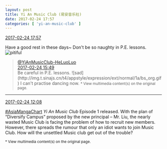 ```yaml
---
layout: post
title: Yi An Music Club (易安音乐社)
date: 2017-02-24 17:57
categories: [ 'yi-an-music-club' ]
---
```


<div class="weibo-info">
  <a href="http://weibo.com/6094546964/Ex2k40n6e">2017-02-24 17:57</a>
</div>

Have a good rest in these days~ Don't be so naughty in P.E. lessons. ![pitiful](http://img.t.sinajs.cn/t4/appstyle/expression/ext/normal/af/kl_org.gif)

<!-- more -->

> <div class="weibo-post-name">
>   <a href="http://weibo.com/u/6117570574">@YiAnMusicClub-HeLuoLuo</a>
> </div>
> <div class="weibo-info">
>   <a href="http://weibo.com/6117570574/Ex1tP2PzW">2017-02-24 15:49</a>
> </div>
> Be careful in P.E. lessons. ![sad](http://img.t.sinajs.cn/t4/appstyle/expression/ext/normal/1a/bs_org.gif) I can't practise dancing now.  
> <small>* View multimedia content(s) on the original page.</small>

---

<div class="weibo-info">
  <a href="http://weibo.com/6094546964/Ex02e5UkU">2017-02-24 12:08</a>
</div>

[#AsiaMangaChart](http://weibo.com/p/10080853749b797703d2d251a740d8723d47cd) *Yi An Music Club* Episode 1 released. With the plan of “Diversify Campus” proposed by the new principal – Mr. Liu, the nearly wasted Music Club is facing the problem of how to recruit new members. However, there spreads the rumour that only an idiot wants to join Music Club. How will the unsettled Music club get out of the trouble?

<small>* View multimedia content(s) on the original page.</small>
